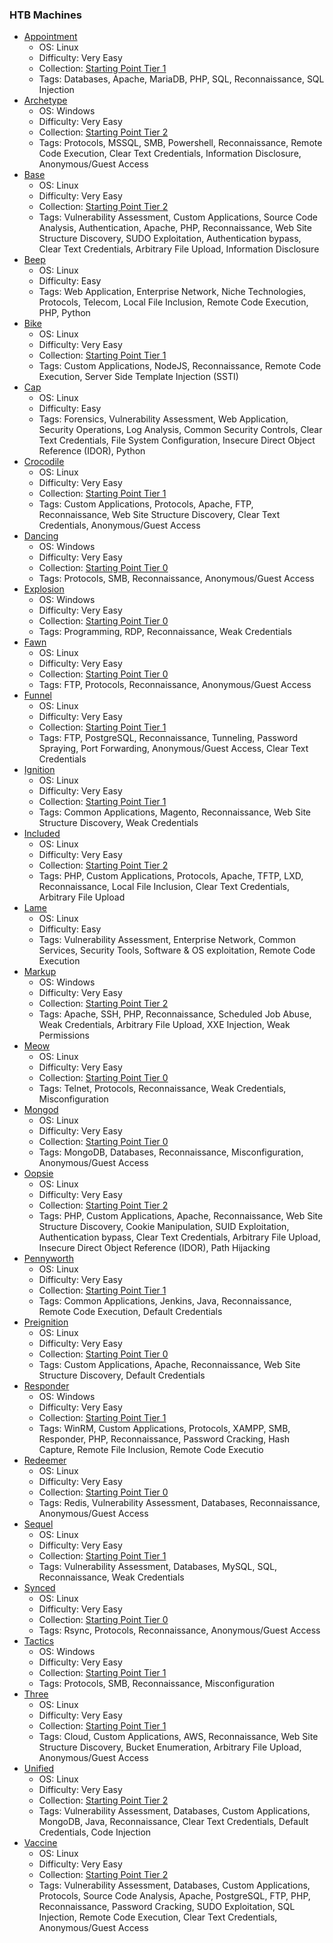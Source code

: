 ### HTB Machines

- [Appointment](/StartingPoint/Tier1/Appointment/)
    - OS: Linux
    - Difficulty: Very Easy
    - Collection: [Starting Point Tier 1](/StartingPoint/Tier1/)
    - Tags: Databases, Apache, MariaDB, PHP, SQL, Reconnaissance, SQL Injection
- [Archetype](/StartingPoint/Tier2/Archetype/)
    - OS: Windows
    - Difficulty: Very Easy
    - Collection: [Starting Point Tier 2](/StartingPoint/Tier2/)
    - Tags: Protocols, MSSQL, SMB, Powershell, Reconnaissance, Remote Code Execution, Clear Text Credentials, Information Disclosure, Anonymous/Guest Access
- [Base](/StartingPoint/Tier2/Base/)
    - OS: Linux
    - Difficulty: Very Easy
    - Collection: [Starting Point Tier 2](/StartingPoint/Tier2/)
    - Tags: Vulnerability Assessment, Custom Applications, Source Code Analysis, Authentication, Apache, PHP, Reconnaissance, Web Site Structure Discovery, SUDO Exploitation, Authentication bypass, Clear Text Credentials, Arbitrary File Upload, Information Disclosure
- [Beep](/Beep/)
    - OS: Linux
    - Difficulty: Easy
    - Tags: Web Application, Enterprise Network, Niche Technologies, Protocols, Telecom, Local File Inclusion, Remote Code Execution, PHP, Python
- [Bike](/StartingPoint/Tier1/Bike/)
    - OS: Linux
    - Difficulty: Very Easy
    - Collection: [Starting Point Tier 1](/StartingPoint/Tier1/)
    - Tags: Custom Applications, NodeJS, Reconnaissance, Remote Code Execution, Server Side Template Injection (SSTI)
- [Cap](Cap/)
    - OS: Linux
    - Difficulty: Easy
    - Tags: Forensics, Vulnerability Assessment, Web Application, Security Operations, Log Analysis, Common Security Controls, Clear Text Credentials, File System Configuration, Insecure Direct Object Reference (IDOR), Python
- [Crocodile](/StartingPoint/Tier1/Crocodile/)
    - OS: Linux
    - Difficulty: Very Easy
    - Collection: [Starting Point Tier 1](/StartingPoint/Tier1/)
    - Tags: Custom Applications, Protocols, Apache, FTP, Reconnaissance, Web Site Structure Discovery, Clear Text Credentials, Anonymous/Guest Access
- [Dancing](/StartingPoint/Tier0/Dancing/)
    - OS: Windows
    - Difficulty: Very Easy
    - Collection: [Starting Point Tier 0](/StartingPoint/Tier0/)
    - Tags: Protocols, SMB, Reconnaissance, Anonymous/Guest Access
- [Explosion](/StartingPoint/Tier0/Explosion/)
    - OS: Windows
    - Difficulty: Very Easy
    - Collection: [Starting Point Tier 0](/StartingPoint/Tier0/)
    - Tags: Programming, RDP, Reconnaissance, Weak Credentials
- [Fawn](/StartingPoint/Tier0/Fawn/)
    - OS: Linux
    - Difficulty: Very Easy
    - Collection: [Starting Point Tier 0](/StartingPoint/Tier0/)
    - Tags: FTP, Protocols, Reconnaissance, Anonymous/Guest Access
- [Funnel](/StartingPoint/Tier1/Funnel/)
    - OS: Linux
    - Difficulty: Very Easy
    - Collection: [Starting Point Tier 1](/StartingPoint/Tier1/)
    - Tags: FTP, PostgreSQL, Reconnaissance, Tunneling, Password Spraying, Port Forwarding, Anonymous/Guest Access, Clear Text Credentials
- [Ignition](/StartingPoint/Tier1/Ignition/)
    - OS: Linux
    - Difficulty: Very Easy
    - Collection: [Starting Point Tier 1](/StartingPoint/Tier1/)
    - Tags: Common Applications, Magento, Reconnaissance, Web Site Structure Discovery, Weak Credentials
- [Included](/StartingPoint/Tier2/Included/)
    - OS: Linux
    - Difficulty: Very Easy
    - Collection: [Starting Point Tier 2](/StartingPoint/Tier2/)
    - Tags: PHP, Custom Applications, Protocols, Apache, TFTP, LXD, Reconnaissance, Local File Inclusion, Clear Text Credentials, Arbitrary File Upload
- [Lame](/Lame/)
    - OS: Linux
    - Difficulty: Easy
    - Tags: Vulnerability Assessment, Enterprise Network, Common Services, Security Tools, Software & OS exploitation, Remote Code Execution
- [Markup](/StartingPoint/Tier2/Markup/)
    - OS: Windows
    - Difficulty: Very Easy
    - Collection: [Starting Point Tier 2](/StartingPoint/Tier2/)
    - Tags: Apache, SSH, PHP, Reconnaissance, Scheduled Job Abuse, Weak Credentials, Arbitrary File Upload, XXE Injection, Weak Permissions
- [Meow](/StartingPoint/Tier0/Meow/)
    - OS: Linux
    - Difficulty: Very Easy
    - Collection: [Starting Point Tier 0](/StartingPoint/Tier0/)
    - Tags: Telnet, Protocols, Reconnaissance, Weak Credentials, Misconfiguration
- [Mongod](/StartingPoint/Tier0/Mongod/)
    - OS: Linux
    - Difficulty: Very Easy
    - Collection: [Starting Point Tier 0](/StartingPoint/Tier0/)
    - Tags: MongoDB, Databases, Reconnaissance, Misconfiguration, Anonymous/Guest Access
- [Oopsie](/StartingPoint/Tier2/Oopsie/)
    - OS: Linux
    - Difficulty: Very Easy
    - Collection: [Starting Point Tier 2](/StartingPoint/Tier2/)
    - Tags: PHP, Custom Applications, Apache, Reconnaissance, Web Site Structure Discovery, Cookie  Manipulation, SUID Exploitation, Authentication bypass, Clear Text Credentials, Arbitrary File Upload, Insecure Direct Object Reference (IDOR), Path Hijacking
- [Pennyworth](/StartingPoint/Tier1/Pennyworth/)
    - OS: Linux
    - Difficulty: Very Easy
    - Collection: [Starting Point Tier 1](/StartingPoint/Tier1/)
    - Tags: Common Applications, Jenkins, Java, Reconnaissance, Remote Code Execution, Default Credentials
- [Preignition](/StartingPoint/Tier0/Preignition/)
    - OS: Linux
    - Difficulty: Very Easy
    - Collection: [Starting Point Tier 0](/StartingPoint/Tier0/)
    - Tags: Custom Applications, Apache, Reconnaissance, Web Site Structure Discovery, Default Credentials
- [Responder](/StartingPoint/Tier1/Responder/)
    - OS: Windows
    - Difficulty: Very Easy
    - Collection: [Starting Point Tier 1](/StartingPoint/Tier1/)
    - Tags: WinRM, Custom Applications, Protocols, XAMPP, SMB, Responder, PHP, Reconnaissance, Password Cracking, Hash Capture, Remote File Inclusion, Remote Code Executio
- [Redeemer](/StartingPoint/Tier0/Redeemer/)
    - OS: Linux
    - Difficulty: Very Easy
    - Collection: [Starting Point Tier 0](/StartingPoint/Tier0/)
    - Tags: Redis, Vulnerability Assessment, Databases, Reconnaissance, Anonymous/Guest Access
- [Sequel](/StartingPoint/Tier1/Sequel/)
    - OS: Linux
    - Difficulty: Very Easy
    - Collection: [Starting Point Tier 1](/StartingPoint/Tier1/)
    - Tags: Vulnerability Assessment, Databases, MySQL, SQL, Reconnaissance, Weak Credentials
- [Synced](/StartingPoint/Tier0/Synced/)
    - OS: Linux
    - Difficulty: Very Easy
    - Collection: [Starting Point Tier 0](/StartingPoint/Tier0/)
    - Tags: Rsync, Protocols, Reconnaissance, Anonymous/Guest Access
- [Tactics](/StartingPoint/Tier1/Tactics/)
    - OS: Windows
    - Difficulty: Very Easy
    - Collection: [Starting Point Tier 1](/StartingPoint/Tier1/)
    - Tags: Protocols, SMB, Reconnaissance, Misconfiguration
- [Three](/StartingPoint/Tier1/Three/)
    - OS: Linux
    - Difficulty: Very Easy
    - Collection: [Starting Point Tier 1](/StartingPoint/Tier1/)
    - Tags: Cloud, Custom Applications, AWS, Reconnaissance, Web Site Structure Discovery, Bucket Enumeration, Arbitrary File Upload, Anonymous/Guest Access
- [Unified](/StartingPoint/Tier2/Unified/)
    - OS: Linux
    - Difficulty: Very Easy
    - Collection: [Starting Point Tier 2](/StartingPoint/Tier2/)
    - Tags: Vulnerability Assessment, Databases, Custom Applications, MongoDB, Java, Reconnaissance, Clear Text Credentials, Default Credentials, Code Injection
- [Vaccine](/StartingPoint/Tier2/Vaccine/)
    - OS: Linux
    - Difficulty: Very Easy
    - Collection: [Starting Point Tier 2](/StartingPoint/Tier2/)
    - Tags: Vulnerability Assessment, Databases, Custom Applications, Protocols, Source Code Analysis, Apache, PostgreSQL, FTP, PHP, Reconnaissance, Password Cracking, SUDO Exploitation, SQL Injection, Remote Code Execution, Clear Text Credentials, Anonymous/Guest Access